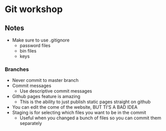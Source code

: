 # Git workshop

## Notes
- Make sure to use .gitignore
    - password files
    - bin files
    - keys

### Branches
- Never commit to master branch
- Commit messages
    - Use descriptive commit messages
- Github pages feature is amazing
    - This is the ability to just publish static pages straight on github
- You can edit the come of the website, BUT TI'S A BAD IDEA
- Staging is for selecting which files you want to be in the commit
    - Useful when you changed a bunch of files so you can commit them separately
    

